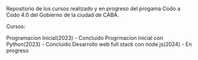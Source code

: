 Repositorio de los cursos realizado y en progreso del progama Codo a Codo 4.0 del Gobierno de la ciudad de CABA.

Cursos:

Programacion Inicial(2023)                   - Concluido
Progrmacion inicial con Python(2023)         - Concluido
Desarrollo web full stack con node js(2024)  - En progreso
